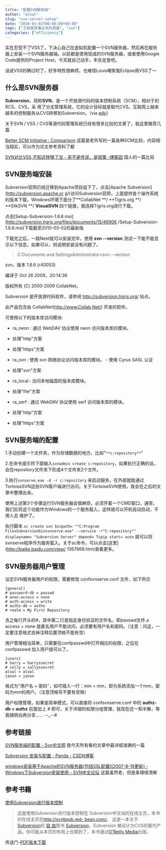 ```yaml
---
title: "配置SVN服务端"
author: "alswl"
slug: "svn-server-setup"
date: "2010-03-02T00:00:00+08:00"
tags: ["工欲善其事必先利其器", "svn"]
categories: ["efficiency"]
---
```


实在忍受不了VSS了，下决心自己在虚拟机配置一个SVN服务器，然后再在服务器上安装一个SVN服务器端。以前都是使用现成的SVN服务器，或者使用Google
Code提供的Project Host，今天就自己动手，丰衣足食吧。

话说VSS的确过时了，好多特性很麻烦，也难怪Louis嘲笑我Eclipse用VSS了～

## 什么是SVN服务器

**Subversion**，简称**SVN**，是一个开放源代码的版本控制系统（SCM），相对于的RCS、CVS，采
用了分支管理系统，它的设计目标就是取代CVS。互联网上越来越多的控制服务从CVS转移到Subversion。（via
[wiki](http://zh.wikipedia.org/zh-cn/Subversion)）

关于SVN / VSS / CVS等源代码管理系统已经有很多比较的文章了，我这里推荐几篇

[Better SCM Initiative : Comparison](http://better-scm.berlios.de/comparison/comparison.html)
这篇是老外写的一篇各种SCM比较，内容相当翔实，可以作为论文参考资料了都

[SVN对比VSS,不知这样够了没 - 哥不是传说，是寂寞 -博客园](http://www.cnblogs.com/yansc/archive/2008/09/27/1300954.html) 国人的一篇比较

## SVN服务端安装

Subversion官网已经迁移到Apache项目组下了，点击[Apache Subversion](http://subversion.apache.or
g/)访问Subversion官网，上面提供各个操作系统的版本下载，Windows环境下面分了**CollabNet **/ **Tigris.org
**/ **SlikSVN **/ **VisualSVN** 四个链接，我选择Tigris.org进行下载。

点击[Setup-Subversion-1.6.6.msi](http://subversion.tigris.org/files/documents/15/46906
/Setup-Subversion-1.6.6.msi)下载截至2010-03-02的最新版

下载完之后，一路Next就可以安装完毕，使用 **svn --version** 测试一下能不能显示以下信息，如果可以，则说明安装没有问题了。

> C:Documents and SettingsAdministrator>svn --version

svn，版本 1.6.6 (r40053)

 编译于 Oct 26 2009，20:14:36


版权所有 (C) 2000-2009 CollabNet。

Subversion 是开放源代码软件，请参阅 http://subversion.tigris.org/ 站点。

此产品包含由 CollabNet(http://www.Collab.Net/) 开发的软件。


可使用以下的版本库访问模块:


* ra_neon : 通过 WebDAV 协议使用 neon 访问版本库的模块。  
 - 处理"http"方案

 - 处理"https"方案

* ra_svn : 使用 svn 网络协议访问版本库的模块。 - 使用 Cyrus SASL 认证  
 - 处理"svn"方案

* ra_local : 访问本地磁盘的版本库模块。  
 - 处理"file"方案

* ra_serf : 通过 WebDAV 协议使用 serf 访问版本库的模块。  
 - 处理"http"方案

 - 处理"https"方案

## SVN服务端的配置

1.手动创建一个文件夹，作为存储数据的地方，比如"`**c:repository**`"

2.在命令提示符下面输入`svnadmin create
c:repository`，如果执行正确的话，会在repository文件夹下形成4个文件夹2个文件。

3.执行`svnserve.exe -d -r c:repository`
来启动服务，在外部就能通过TortoiseSVN这些SVN客户端进行访问。关于TortoiseSVN使用，我会在之后的文章中整理出来。

使用上述第3个步骤运行SVN服务器会很麻烦，必须开着一个CMD窗口，通常，我们后将这个功能作为Windows的一个服务载入，这样就可以开机自动启动，不用人去
维护了。

执行脚本 `sc create svn binpath= ""C:Program FilesSubversionbinsvnserve.exe"
--service -r"C:repository"" displayname= "Subversion Server" depend= Tcpip
start= auto` 就可以将svnserve程序作为服务载入。关于sc命令，可以点击[这里](http://baike.baidu.com/view/
1367668.htm)查看更多。

## SVN服务器用户管理

设定SVN服务器用户的权限，需要修改 confsvnserve.conf 文件，如下所示


    [general]
    # password-db = passwd
    # anon-access = none
    # auth-access = write
    # authz-db = authz
    # realm = My First Repository 

去之每行开头的#，其中第二行是指定身份验证的文件名，即passwd文件.a access = none
是匿名用户不能访问，必须要有用户名和密码。（注意：问这，一定要注意格式去掉注释后要顶格不能有空）

用户管理相当简单，只需要在confpasswd中打开相应的权限，之后在confpasswd 加入用户就可以了。


    [users]
    # harry = harryssecret
    # sally = sallyssecret
    alswl = alswl
    jason = jason

格式为"用户名 = 密码"，如可插入一行：mm = mm，即为系统添加一个mm，密码为mm的用户。（注意顶格写不要有空隙）

用户权限管理，如果是简单模式，可以直接将 confsvnserve.conf 中的 **authz-db = authz** 前面加上 #
即可，关于详细的权限分组管理，我现在还一知半解，等我搞明白再分享…… --_--#

## 参考链接

[SVN服务端的配置 - Svn中文网](http://www.svn8.com/svnsy/20090606/6224.html)
我今天所有看的文章中最详细准确的一篇

[Subversion 安装与配置 - Panda -
CSDN博客](http://blog.csdn.net/songrun/archive/2008/11/29/3410428.aspx)

[windows安装基于Apache的SVN服务器(包括SSL配置)[2007-8-19更新] - Windows下Subversion安装使用 -
SVN中文论坛](http://www.iusesvn.com/bbs/thread-158-1-1.html) 这篇虽然老，但是条理很清晰

## 参考书籍

[使用Subversion进行版本控制](http://www.subversion.org.cn/svnbook/)

> 这是使用Subversion进行版本控制在 Subversion中文站的在线主页，本书的在线主页在[http://svnbook.red-
bean.com/](http://svnbook.red-bean.com/)。 这是一本关于
[Subversion](http://subversion.tigris.org/)的 [自
由](http://www.subversion.org.cn/svnbook/1.4/svn.copyright.html)图书
[Subversion](http://subversion.tigris.org/)，Subversion
被设计为CVS的替代产品。你可能从本页的布局上也猜到了，本书通过[O'Reilly
Media](http://www.oreilly.com/catalog/0596004486/)出版。

传送门-[PDF版本下载](http://www.subversion.org.cn/svnbook/1.4/svnbook.pdf)

